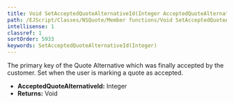 ```yaml
---
title: Void SetAcceptedQuoteAlternativeId(Integer AcceptedQuoteAlternativeId)
path: /EJScript/Classes/NSQuote/Member functions/Void SetAcceptedQuoteAlternativeId(Integer p_0)
intellisense: 1
classref: 1
sortOrder: 5933
keywords: SetAcceptedQuoteAlternativeId(Integer)
---
```



The primary key of the Quote Alternative which was finally accepted by the customer. Set when the user is marking a quote as accepted.



* **AcceptedQuoteAlternativeId:** Integer
* **Returns:** Void


